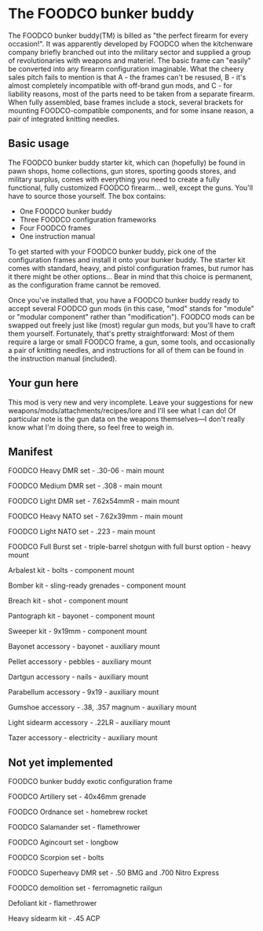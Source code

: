 # The FOODCO bunker buddy

The FOODCO bunker buddy(TM) is billed as "the perfect firearm for every occasion!". It was apparently developed by FOODCO when the kitchenware company briefly branched out into the military sector and supplied a group of revolutionaries with weapons and materiel. The basic frame can "easily" be converted into any firearm configuration imaginable. What the cheery sales pitch fails to mention is that A - the frames can't be resused, B - it's almost completely incompatible with off-brand gun mods, and C - for liability reasons, most of the parts need to be taken from a separate firearm. When fully assembled, base frames include a stock, several brackets for mounting FOODCO-compatible components, and for some insane reason, a pair of integrated knitting needles.

## Basic usage

The FOODCO bunker buddy starter kit, which can (hopefully) be found in pawn shops, home collections, gun stores, sporting goods stores, and military surplus, comes with everything you need to create a fully functional, fully customized FOODCO firearm... well, except the guns. You'll have to source those yourself. The box contains:

- One FOODCO bunker buddy
- Three FOODCO configuration frameworks
- Four FOODCO frames
- One instruction manual

To get started with your FOODCO bunker buddy, pick one of the configuration frames and install it onto your bunker buddy. The starter kit comes with standard, heavy, and pistol configuration frames, but rumor has it there might be other options... Bear in mind that this choice is permanent, as the configuration frame cannot be removed.

Once you've installed that, you have a FOODCO bunker buddy ready to accept several FOODCO gun mods (in this case, "mod" stands for "module" or "modular component" rather than "modification"). FOODCO mods can be swapped out freely just like (most) regular gun mods, but you'll have to craft them yourself. Fortunately, that's pretty straightforward: Most of them require a large or small FOODCO frame, a gun, some tools, and occasionally a pair of knitting needles, and instructions for all of them can be found in the instruction manual (included).

## Your gun here

This mod is very new and very incomplete. Leave your suggestions for new weapons/mods/attachments/recipes/lore and I'll see what I can do! Of particular note is the gun data on the weapons themselves—I don't really know what I'm doing there, so feel free to weigh in.

## Manifest

FOODCO Heavy DMR set - .30-06 - main mount

FOODCO Medium DMR set - .308 - main mount

FOODCO Light DMR set - 7.62x54mmR - main mount

FOODCO Heavy NATO set - 7.62x39mm - main mount

FOODCO Light NATO set - .223 - main mount

FOODCO Full Burst set - triple-barrel shotgun with full burst option - heavy mount

Arbalest kit - bolts - component mount

Bomber kit - sling-ready grenades - component mount

Breach kit - shot - component mount

Pantograph kit - bayonet - component mount

Sweeper kit - 9x19mm - component mount

Bayonet accessory - bayonet - auxiliary mount

Pellet accessory - pebbles - auxiliary mount

Dartgun accessory - nails - auxiliary mount

Parabellum accessory - 9x19 - auxiliary mount

Gumshoe accessory - .38, .357 magnum - auxiliary mount

Light sidearm accessory - .22LR - auxiliary mount

Tazer accessory - electricity - auxiliary mount

## Not yet implemented

FOODCO bunker buddy exotic configuration frame

FOODCO Artillery set - 40x46mm grenade

FOODCO Ordnance set - homebrew rocket

FOODCO Salamander set - flamethrower

FOODCO Agincourt set - longbow

FOODCO Scorpion set - bolts

FOODCO Superheavy DMR set - .50 BMG and .700 Nitro Express

FOODCO demolition set - ferromagnetic railgun

Defoliant kit - flamethrower

Heavy sidearm kit - .45 ACP

